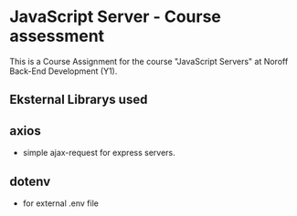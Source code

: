 # JavaScript Server - Course assessment 
This is a Course Assignment for the course "JavaScript Servers" at Noroff Back-End Development (Y1).

## Eksternal Librarys used
## axios 
- simple ajax-request for express servers.

## dotenv
- for external .env file 
